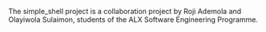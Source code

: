 The simple_shell project is a collaboration project by Roji Ademola and Olayiwola Sulaimon, students of the ALX Software Engineering Programme.
